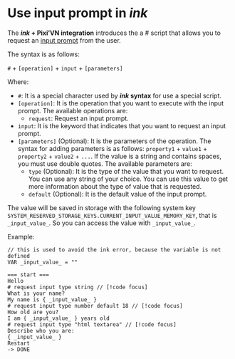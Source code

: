 # Use input prompt in _ink_

The **_ink_ + Pixi’VN integration** introduces the a # script that allows you to request an [input prompt](/start/input.md) from the user.

The syntax is as follows:

`#` + `[operation]` + `input` + `[parameters]`

Where:

- `#`: It is a special character used by **_ink_ syntax** for use a special script.
- `[operation]`: It is the operation that you want to execute with the input prompt. The available operations are:
  - `request`: Request an input prompt.
- `input`: It is the keyword that indicates that you want to request an input prompt.
- `[parameters]` (Optional): It is the parameters of the operation. The syntax for adding parameters is as follows: `property1` + `value1` + `property2` + `value2` + `...`. If the value is a string and contains spaces, you must use double quotes.
  The available parameters are:
  - `type` (Optional): It is the type of the value that you want to request. You can use any string of your choice. You can use this value to get more information about the type of value that is requested.
  - `default` (Optional): It is the default value of the input prompt.

The value will be saved in storage with the following system key `SYSTEM_RESERVED_STORAGE_KEYS.CURRENT_INPUT_VALUE_MEMORY_KEY`, that is `_input_value_`. So you can access the value with `_input_value_`.

Example:

```ink
// this is used to avoid the ink error, because the variable is not defined
VAR _input_value_ = ""

=== start ===
Hello
# request input type string // [!code focus]
What is your name?
My name is { _input_value_ }
# request input type number default 18 // [!code focus]
How old are you?
I am { _input_value_ } years old
# request input type "html textarea" // [!code focus]
Describe who you are:
{ _input_value_ }
Restart
-> DONE
```

<sandbox
template="fvg9l6"
entry="/src/ink/start.ink"
/>
